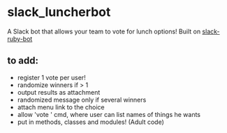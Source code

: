# slack_luncherbot

A Slack bot that allows your team to vote for lunch options! Built on [slack-ruby-bot](https://github.com/slack-ruby/slack-ruby-bot)

## to add:
- register 1 vote per user!
- randomize winners if > 1
- output results as attachment
- randomized message only if several winners
- attach menu link to the choice
- allow 'vote <list of option>' cmd, where user can list names of things he wants
- put in methods, classes and modules! (Adult code)